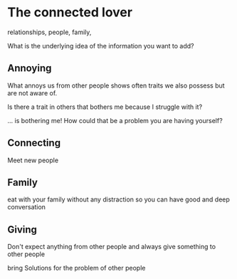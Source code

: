 # The connected lover
relationships, people, family, 

What is the underlying idea of the information you want to add?

## Annoying
What annoys us from other people shows often traits we also possess but are not aware of.

Is there a trait in others that bothers me because I struggle with it?

... is bothering me! How could that be a problem you are having yourself?

## Connecting
Meet new people

## Family
eat with your family without any distraction so you can have good and deep conversation

## Giving
Don't expect anything from other people and always give something to other people

bring Solutions for the problem of other people

